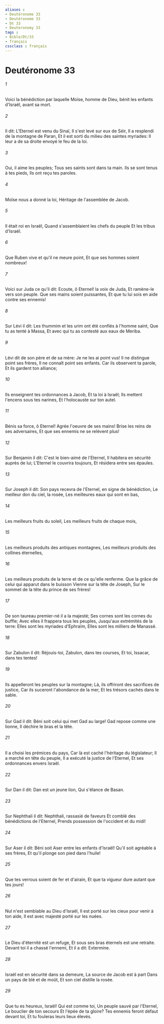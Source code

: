 ```yaml
---
aliases : 
- Deutéronome 33
- Deutéronome 33
- Dt 33
- Deuteronomy 33
tags : 
- Bible/Dt/33
- français
cssclass : français
---
```


# Deutéronome 33

###### 1
Voici la bénédiction par laquelle Moïse, homme de Dieu, bénit les enfants d'Israël, avant sa mort.
###### 2
Il dit: L'Eternel est venu du Sinaï, Il s'est levé sur eux de Séir, Il a resplendi de la montagne de Paran, Et il est sorti du milieu des saintes myriades: Il leur a de sa droite envoyé le feu de la loi.
###### 3
Oui, il aime les peuples; Tous ses saints sont dans ta main. Ils se sont tenus à tes pieds, Ils ont reçu tes paroles.
###### 4
Moïse nous a donné la loi, Héritage de l'assemblée de Jacob.
###### 5
Il était roi en Israël, Quand s'assemblaient les chefs du peuple Et les tribus d'Israël.
###### 6
Que Ruben vive et qu'il ne meure point, Et que ses hommes soient nombreux!
###### 7
Voici sur Juda ce qu'il dit: Ecoute, ô Eternel! la voix de Juda, Et ramène-le vers son peuple. Que ses mains soient puissantes, Et que tu lui sois en aide contre ses ennemis!
###### 8
Sur Lévi il dit: Les thummim et les urim ont été confiés à l'homme saint, Que tu as tenté à Massa, Et avec qui tu as contesté aux eaux de Meriba.
###### 9
Lévi dit de son père et de sa mère: Je ne les ai point vus! Il ne distingue point ses frères, Il ne connaît point ses enfants. Car ils observent ta parole, Et ils gardent ton alliance;
###### 10
Ils enseignent tes ordonnances à Jacob, Et ta loi à Israël; Ils mettent l'encens sous tes narines, Et l'holocauste sur ton autel.
###### 11
Bénis sa force, ô Eternel! Agrée l'oeuvre de ses mains! Brise les reins de ses adversaires, Et que ses ennemis ne se relèvent plus!
###### 12
Sur Benjamin il dit: C'est le bien-aimé de l'Eternel, Il habitera en sécurité auprès de lui; L'Eternel le couvrira toujours, Et résidera entre ses épaules.
###### 13
Sur Joseph il dit: Son pays recevra de l'Eternel, en signe de bénédiction, Le meilleur don du ciel, la rosée, Les meilleures eaux qui sont en bas,
###### 14
Les meilleurs fruits du soleil, Les meilleurs fruits de chaque mois,
###### 15
Les meilleurs produits des antiques montagnes, Les meilleurs produits des collines éternelles,
###### 16
Les meilleurs produits de la terre et de ce qu'elle renferme. Que la grâce de celui qui apparut dans le buisson Vienne sur la tête de Joseph, Sur le sommet de la tête du prince de ses frères!
###### 17
De son taureau premier-né il a la majesté; Ses cornes sont les cornes du buffle; Avec elles il frappera tous les peuples, Jusqu'aux extrémités de la terre: Elles sont les myriades d'Ephraïm, Elles sont les milliers de Manassé.
###### 18
Sur Zabulon il dit: Réjouis-toi, Zabulon, dans tes courses, Et toi, Issacar, dans tes tentes!
###### 19
Ils appelleront les peuples sur la montagne; Là, ils offriront des sacrifices de justice, Car ils suceront l'abondance de la mer, Et les trésors cachés dans le sable.
###### 20
Sur Gad il dit: Béni soit celui qui met Gad au large! Gad repose comme une lionne, Il déchire le bras et la tête.
###### 21
Il a choisi les prémices du pays, Car là est caché l'héritage du législateur; Il a marché en tête du peuple, Il a exécuté la justice de l'Eternel, Et ses ordonnances envers Israël.
###### 22
Sur Dan il dit: Dan est un jeune lion, Qui s'élance de Basan.
###### 23
Sur Nephthali il dit: Nephthali, rassasié de faveurs Et comblé des bénédictions de l'Eternel, Prends possession de l'occident et du midi!
###### 24
Sur Aser il dit: Béni soit Aser entre les enfants d'Israël! Qu'il soit agréable à ses frères, Et qu'il plonge son pied dans l'huile!
###### 25
Que tes verrous soient de fer et d'airain, Et que ta vigueur dure autant que tes jours!
###### 26
Nul n'est semblable au Dieu d'Israël, Il est porté sur les cieux pour venir à ton aide, Il est avec majesté porté sur les nuées.
###### 27
Le Dieu d'éternité est un refuge, Et sous ses bras éternels est une retraite. Devant toi il a chassé l'ennemi, Et il a dit: Extermine.
###### 28
Israël est en sécurité dans sa demeure, La source de Jacob est à part Dans un pays de blé et de moût, Et son ciel distille la rosée.
###### 29
Que tu es heureux, Israël! Qui est comme toi, Un peuple sauvé par l'Eternel, Le bouclier de ton secours Et l'épée de ta gloire? Tes ennemis feront défaut devant toi, Et tu fouleras leurs lieux élevés.
